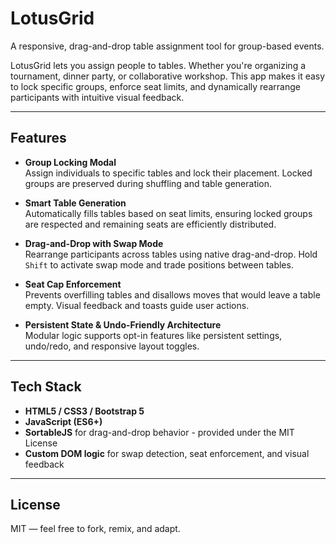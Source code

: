 # LotusGrid
A responsive, drag-and-drop table assignment tool for group-based events.

LotusGrid lets you assign people to tables. Whether you're organizing a tournament, dinner party, or collaborative workshop.
This app makes it easy to lock specific groups, enforce seat limits, and dynamically rearrange participants with intuitive visual feedback.

---

## Features

- **Group Locking Modal**  
  Assign individuals to specific tables and lock their placement. Locked groups are preserved during shuffling and table generation.

- **Smart Table Generation**  
  Automatically fills tables based on seat limits, ensuring locked groups are respected and remaining seats are efficiently distributed.

- **Drag-and-Drop with Swap Mode**  
  Rearrange participants across tables using native drag-and-drop. Hold `Shift` to activate swap mode and trade positions between tables.

- **Seat Cap Enforcement**  
  Prevents overfilling tables and disallows moves that would leave a table empty. Visual feedback and toasts guide user actions.

- **Persistent State & Undo-Friendly Architecture**  
  Modular logic supports opt-in features like persistent settings, undo/redo, and responsive layout toggles.

---

## Tech Stack

- **HTML5 / CSS3 / Bootstrap 5**
- **JavaScript (ES6+)**
- **SortableJS** for drag-and-drop behavior - provided under the MIT License
- **Custom DOM logic** for swap detection, seat enforcement, and visual feedback

---


## License

MIT — feel free to fork, remix, and adapt.
